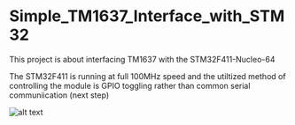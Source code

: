 # Simple_TM1637_Interface_with_STM32
This project is about interfacing TM1637 with the STM32F411-Nucleo-64

The STM32F411 is running at full 100MHz speed and the utiltized method of controlling the module is GPIO toggling rather than common serial communiication (next step)

![alt text](https://i.imgur.com/ck6VuoG.jpg)
